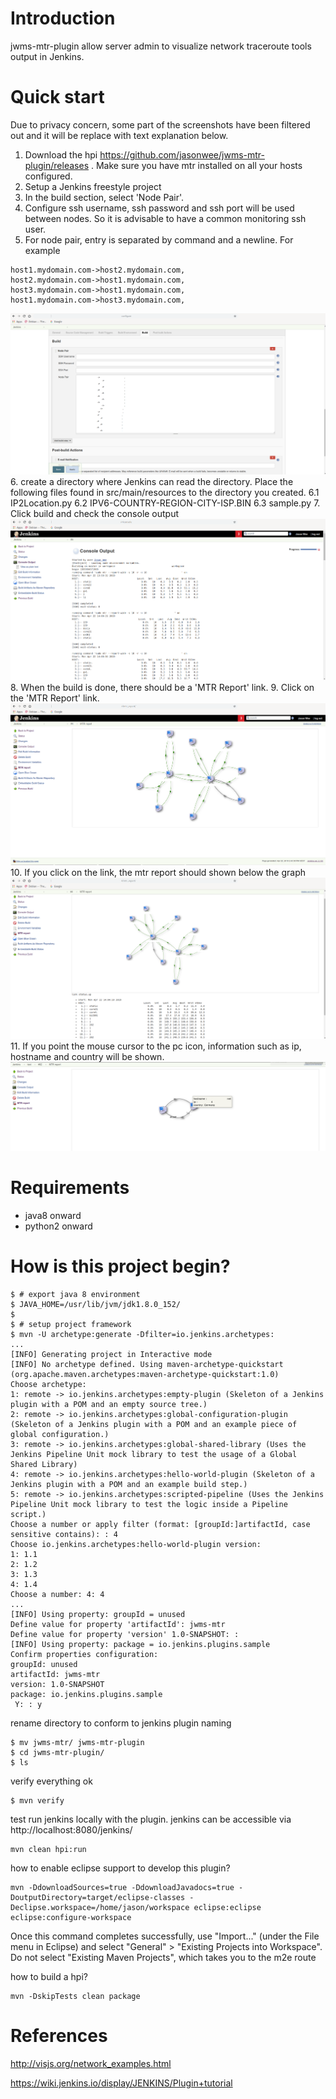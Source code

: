 # Introduction
jwms-mtr-plugin allow server admin to visualize network traceroute tools output in Jenkins.

# Quick start
Due to privacy concern, some part of the screenshots have been filtered out and it will be replace with text explanation below.

1. Download the hpi https://github.com/jasonwee/jwms-mtr-plugin/releases . Make sure you have mtr installed on all your hosts configured.
2. Setup a Jenkins freestyle project
3. In the build section, select 'Node Pair'.
4. Configure ssh username, ssh password and ssh port will be used between nodes. So it is advisable to have a common monitoring ssh user.
5. For node pair, entry is separated by command and a newline. For example
```
host1.mydomain.com->host2.mydomain.com,
host2.mydomain.com->host1.mydomain.com,
host3.mydomain.com->host1.mydomain.com,
host1.mydomain.com->host3.mydomain.com,
```
![configuration](https://raw.githubusercontent.com/jasonwee/jwms-mtr-plugin/master/screenshots/configuration.png "configuration")
6. create a directory where Jenkins can read the directory. Place the following files found in src/main/resources to the directory you created.
6.1  IP2Location.py
6.2  IPV6-COUNTRY-REGION-CITY-ISP.BIN
6.3  sample.py
7. Click build and check the console output
![console output](https://github.com/jasonwee/jwms-mtr-plugin/blob/master/screenshots/console_output.png "console output")
8. When the build is done, there should be a 'MTR Report' link.
9. Click on the 'MTR Report' link.
![mtr report](https://raw.githubusercontent.com/jasonwee/jwms-mtr-plugin/master/screenshots/mtr_report.png "mtr report")
10. If you click on the link, the mtr report should shown below the graph
![mtr report 1](https://raw.githubusercontent.com/jasonwee/jwms-mtr-plugin/master/screenshots/mtr_report_1.png "mtr report 1")
11. If you point the mouse cursor to the pc icon, information such as ip, hostname and country will be shown.
![device info](https://raw.githubusercontent.com/jasonwee/jwms-mtr-plugin/master/screenshots/device_info.png "device info")

# Requirements
* java8 onward
* python2 onward

# How is this project begin?
```
$ # export java 8 environment
$ JAVA_HOME=/usr/lib/jvm/jdk1.8.0_152/
$ 
$ # setup project framework
$ mvn -U archetype:generate -Dfilter=io.jenkins.archetypes:
...
[INFO] Generating project in Interactive mode
[INFO] No archetype defined. Using maven-archetype-quickstart (org.apache.maven.archetypes:maven-archetype-quickstart:1.0)
Choose archetype:
1: remote -> io.jenkins.archetypes:empty-plugin (Skeleton of a Jenkins plugin with a POM and an empty source tree.)
2: remote -> io.jenkins.archetypes:global-configuration-plugin (Skeleton of a Jenkins plugin with a POM and an example piece of global configuration.)
3: remote -> io.jenkins.archetypes:global-shared-library (Uses the Jenkins Pipeline Unit mock library to test the usage of a Global Shared Library)
4: remote -> io.jenkins.archetypes:hello-world-plugin (Skeleton of a Jenkins plugin with a POM and an example build step.)
5: remote -> io.jenkins.archetypes:scripted-pipeline (Uses the Jenkins Pipeline Unit mock library to test the logic inside a Pipeline script.)
Choose a number or apply filter (format: [groupId:]artifactId, case sensitive contains): : 4
Choose io.jenkins.archetypes:hello-world-plugin version: 
1: 1.1
2: 1.2
3: 1.3
4: 1.4
Choose a number: 4: 4
...
[INFO] Using property: groupId = unused
Define value for property 'artifactId': jwms-mtr
Define value for property 'version' 1.0-SNAPSHOT: : 
[INFO] Using property: package = io.jenkins.plugins.sample
Confirm properties configuration:
groupId: unused
artifactId: jwms-mtr
version: 1.0-SNAPSHOT
package: io.jenkins.plugins.sample
 Y: : y
```

rename directory to conform to jenkins plugin naming
```
$ mv jwms-mtr/ jwms-mtr-plugin
$ cd jwms-mtr-plugin/
$ ls
```

verify everything ok
```
$ mvn verify
```


test run jenkins locally with the plugin. jenkins can be accessible via http://localhost:8080/jenkins/
```
mvn clean hpi:run
```

how to enable eclipse support to develop this plugin?
```
mvn -DdownloadSources=true -DdownloadJavadocs=true -DoutputDirectory=target/eclipse-classes -Declipse.workspace=/home/jason/workspace eclipse:eclipse eclipse:configure-workspace
```
Once this command completes successfully, use "Import..." (under the File menu in Eclipse) and select "General" > "Existing Projects into Workspace".
Do not select "Existing Maven Projects", which takes you to the m2e route


how to build a hpi?
```
mvn -DskipTests clean package
```

# References
http://visjs.org/network_examples.html

https://wiki.jenkins.io/display/JENKINS/Plugin+tutorial
